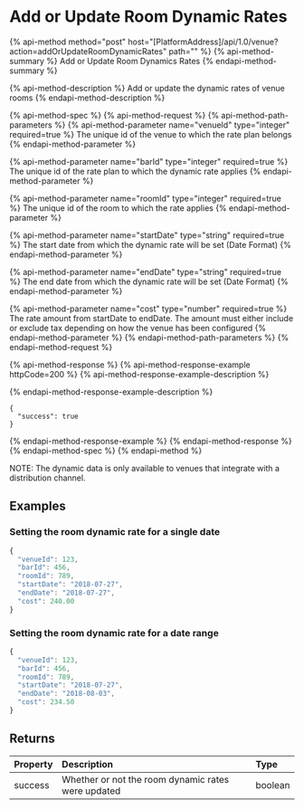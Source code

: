 # Add or Update Room Dynamic Rates

{% api-method method="post" host="\[PlatformAddress\]/api/1.0/venue?action=addOrUpdateRoomDynamicRates" path="" %}
{% api-method-summary %}
Add or Update Room Dynamics Rates
{% endapi-method-summary %}

{% api-method-description %}
Add or update the dynamic rates of venue rooms
{% endapi-method-description %}

{% api-method-spec %}
{% api-method-request %}
{% api-method-path-parameters %}
{% api-method-parameter name="venueId" type="integer" required=true %}
The unique id of the venue to which the rate plan belongs
{% endapi-method-parameter %}

{% api-method-parameter name="barId" type="integer" required=true %}
The unique id of the rate plan to which the dynamic rate applies
{% endapi-method-parameter %}

{% api-method-parameter name="roomId" type="integer" required=true %}
The unique id of the room to which the rate applies
{% endapi-method-parameter %}

{% api-method-parameter name="startDate" type="string" required=true %}
The start date from which the dynamic rate will be set (Date Format)
{% endapi-method-parameter %}

{% api-method-parameter name="endDate" type="string" required=true %}
The end date from which the dynamic rate will be set (Date Format)
{% endapi-method-parameter %}

{% api-method-parameter name="cost" type="number" required=true %}
The rate amount from startDate to endDate. The amount must either include or exclude tax depending on how the venue has been configured
{% endapi-method-parameter %}
{% endapi-method-path-parameters %}
{% endapi-method-request %}

{% api-method-response %}
{% api-method-response-example httpCode=200 %}
{% api-method-response-example-description %}

{% endapi-method-response-example-description %}

```
{
  "success": true
}
```
{% endapi-method-response-example %}
{% endapi-method-response %}
{% endapi-method-spec %}
{% endapi-method %}

NOTE: The dynamic data is only available to venues that integrate with a distribution channel.

## Examples

### Setting the room dynamic rate for a single date

```javascript
{
  "venueId": 123,
  "barId": 456,
  "roomId": 789,
  "startDate": "2018-07-27",
  "endDate": "2018-07-27",
  "cost": 240.00
}
```

### Setting the room dynamic rate for a date range

```javascript
{
  "venueId": 123,
  "barId": 456,
  "roomId": 789,
  "startDate": "2018-07-27",
  "endDate": "2018-08-03",
  "cost": 234.50
}
```

## Returns

| Property | Description | Type |
| :--- | :--- | :--- |
| success | Whether or not the room dynamic rates were updated | boolean |

